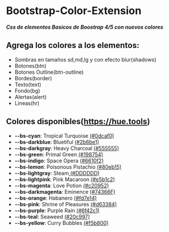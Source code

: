 # Bootstrap-Color-Extension
***Css de elementos Basicos de Boostrap 4/5 con nuevos colores***

## Agrega los colores a los elementos:
- Sombras en tamaños sd,md,lg y con efecto blur(shadows)
- Botones(btn)
- Botones Outline(btn-outline)
- Bordes(border)
- Texto(text)
- Fondo(bg)
- Alertas(alert)
- Lineas(hr)

## Colores disponibles(https://hue.tools)

- **--bs-cyan**: Tropical Turquoise [(#0dcaf0)](https://hue.tools/info?color=0dcaf0)
- **--bs-darkblue**: Bluetiful [(#2b6be1)](https://hue.tools/info?color=2b6be1)
- **--bs-darkgray**: Heavy Charcoal [(#555555)](https://hue.tools/info?color=555555)
- **--bs-green**: Primal Green [(#198754)](https://hue.tools/info?color=198754)
- **--bs-indigo**: Space Opera [(#6610f2)](https://hue.tools/info?color=6610f2)
- **--bs-lemon**: Poisonous Pistachio [(#80eb15)](https://hue.tools/info?color=80eb15)
- **--bs-lightgray**: Steam[ (#DDDDDD)](https://hue.tools/info?color=DDDDDD)
- **--bs-lightpink**: Pink Macaroon [(#e5b1c2)](https://hue.tools/info?color=e5b1c2)
- **--bs-magenta**: Love Potion [(#c20952)](https://hue.tools/info?color=c20952)
- **--bs-darkmagenta**: Eminence [(#74366F)](https://hue.tools/info?color=74366F)
- **--bs-orange**: Habanero [(#fd7e14)](https://hue.tools/info?color=fd7e14)
- **--bs-pink**: Shrine of Pleasures [(#d63384)](https://hue.tools/info?color=d63384)
- **--bs-purple**: Purple Rain [(#6f42c1)](https://hue.tools/info?color=6f42c1)
- **--bs-teal**: Seaweed [(#20c997)](https://hue.tools/info?color=20c997)
- **--bs-yellow**: Curry Bubbles [(#f5b800)](https://hue.tools/info?color=f5b800)